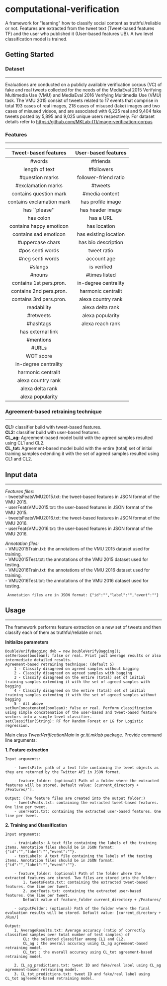 # computational-verification #

A framework for "learning" how to classify social content as truthful/reliable or not. 
Features are extracted from the tweet text (Tweet-based features TF) and the user who published it (User-based features UB). 
A two level classification model is trained. 

## Getting Started ##


### Dataset ###
---------
Evaluations are conducted on a publicly available verification corpus (VC) of fake and real tweets collected for the needs of the MediaEval 2015 Verifying Multimedia Use (VMU) and MediaEval 2016 Verifying Multimedia Use (VMU) task. 
The VMU 2015 consist of tweets related to 17 events that comprise in total 193 cases of real images, 218 cases of misused (fake) images and two cases of misused videos, and are associated with 6,225 real
and 9,404 fake tweets posted by 5,895 and 9,025 unique users respectively. For dataset details refer to https://github.com/MKLab-ITI/image-verification-corpus

### Features ###
---------
| **Tweet-based features** | **User-based features** |
| :---: | :---:|
| #words |  #friends |
| length of text | #followers |
| #question marks | follower-friend ratio |
| #exclamation marks | #tweets|
| contains question mark | #media content|
| contains exclamation mark | has profile image |
| has ``please'' | has header image |
| has colon | has a URL |
| contains happy emoticon | has location|
| contains sad emoticon | has existing location|
| #uppercase chars | has bio description |
| #pos senti words |  tweet ratio |
| #neg senti words | account age |
| #slangs | is verified |
| #nouns | #times listed | WOT score |
| contains 1st pers.pron. | in-degree centrality|
| contains 2nd pers.pron. | harmonic centralit |
| contains 3rd pers.pron. | alexa country rank |
| readability | alexa delta rank | 
| #retweets | alexa popularity |
| #hashtags | alexa reach rank |
| has external link |
| #mentions |
| #URLs |
| WOT score |
| in-degree centrality |
| harmonic centralit |
| alexa country rank |
| alexa delta rank |
| alexa popularity |

### Agreement-based retraining technique ###
------------------------------------

**CL1:** classifier build with tweet-based features. <br />
**CL2:** classifier build with user-based features. <br />
**CL_ag:** Agreement-based model build with the agreed samples resulted using CL1 and CL2. <br />
**CL_tot:**  Agreement-based model build with the entire (total) set of initial training samples extending it with the set of agreed samples resulted using CL1 and CL2.


## Input data ##
-----------
*Features files:* <br />
	- tweetsFeatsVMU2015.txt: the tweet-based features in JSON format of the VMU 2015. <br />
	- userFeatsVMU2015.txt: the user-based features in JSON format of the VMU 2015. <br />
	- tweetsFeatsVMU2016.txt: the tweet-based features in JSON format of the VMU 2016. <br />
	- userFeatsVMU2016.txt: the user-based features in JSON format of the VMU 2016. <br /> 
	
*Annotation files:* <br />
	- VMU2015Train.txt: the annotations of the VMU 2015 dataset used for training.<br />
	- VMU2015Test.txt: the annotations of the VMU 2015 dataset used for testing.<br />
	- VMU2016Train.txt: the annotations of the VMU 2016 dataset used for training.<br />
	- VMU2016Test.txt: the annotations of the VMU 2016 dataset used for testing.<br />
	
	 Annotation files are in JSON format: {"id":"","label":"","event":""}


## Usage
------------------
The framework performs feature extraction on a new set of tweets and then classify each of them as truthful/reliable or not. 

**Initialize parameters** <br />

	DoubleVerifyBagging dvb = new DoubleVerifyBagging(); 
	setVerbose(boolean): false or real. Print just average results or also intermediate detailed results.
	Agreement-based retraining technique: (default 5)
		1 - Classify disagreed on agreed samples without bagging 
		2 - Classify disagreed on agreed samples with bagging
		3 - Classify disagreed on the entire (total) set of initial training samples extending it with the set of agreed samples with bagging 
		4 - Classify disagreed on the entire (total) set of initial training samples extending it with the set of agreed samples without bagging 
		5 - All above 	
	setRunConcatenated(boolean): false or real. Perform classification using simple concatenation of the user-based and tweet-based feature vectors into a single-level classifier.
	setClassifier(String): RF for Random Forest or LG for Logistic regression.

Main class *TweetVerificationMain* in *gr.iti.mklab* package. Provide command line arguments:

**1. Feature extraction**

	Input arguments:

		- tweetsFile: path of a text file containing the tweet objects as they are returned by the Twitter API in JSON format.

	 	- feature_folder: (optional) Path of a folder where the extracted features will be stored. Default value: [current_directory + /Features/"].			
		
	Output: (The feature files are created into the output folder:)
    	- tweetsFeats.txt: containing the extracted tweet-based features. One line per tweet. 
		- userFeats.txt: containing the extracted user-based features. One line per tweet.

**2. Training and Classification**

	Input arguments:
	
		- trainLabels: A text file containing the labels of the training items. Annotation files should be in JSON format: {"id":"","label":"","event":""}. 
	 	- testLabels: A text file containing the labels of the testing items. Annotation files should be in JSON format: {"id":"","label":"","event":""}.  
	
		- feature_folder: (optional) Path of the folder where the extracted features are stored. Two files are stored into the folder: 
			1. tweetsFeats.txt: containing the extracted tweet-based features. One line per tweet.  
			2. userFeats.txt: containing the extracted user-based features. One line per tweet.  
    		Default value of feature_folder current_directory + /Features/ 
	
		- outputFolder: (optional) Path of the folder where the final evaluation results will be stored. Default value: [current_directory + /Run/]

	Output:
		1. AverageResults.txt: Average accuracy (ratio of correctly classified samples over total number of test samples) of 
			CL: the selected classifier among CL1 and CL2.
			CL_ag : the overall accuracy using CL_ag agreement-based retraining model.
			CL_tot : the overall accuracy using CL_tot agreement-based retraining model.
	
		2. CL_ag_predictions.txt: tweet ID and fake/real label using CL_ag agreement-based retraining model.
		3. CL_tot_predictions.txt: tweet ID and fake/real label using CL_tot agreement-based retraining model.

	

